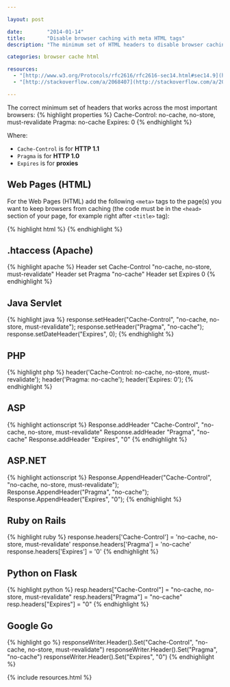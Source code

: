 ```yaml
---

layout: post

date:        "2014-01-14"
title:       "Disable browser caching with meta HTML tags"
description: "The minimum set of HTML headers to disable browser caching that works across the most important browsers: Cache-Control, Pragma, Expires."

categories: browser cache html

resources:
  - "[http://www.w3.org/Protocols/rfc2616/rfc2616-sec14.html#sec14.9](http://www.w3.org/Protocols/rfc2616/rfc2616-sec14.html#sec14.9)"
  - "[http://stackoverflow.com/a/2068407](http://stackoverflow.com/a/2068407)"

---
```



The correct minimum set of headers that works across the most important browsers:
{% highlight properties %}
Cache-Control: no-cache, no-store, must-revalidate
Pragma: no-cache
Expires: 0
{% endhighlight %}

Where:
- <code>Cache-Control</code> is for <strong>HTTP 1.1</strong>
- <code>Pragma</code> is for <strong>HTTP 1.0</strong>
- <code>Expires</code> is for <strong>proxies</strong>


## Web Pages (HTML)

For the Web Pages (HTML) add the following <code>&lt;meta&gt;</code> tags to the page(s) you want
to keep browsers from caching (the code must be in the <code>&lt;head&gt;</code> section of your page,
for example right after <code>&lt;title&gt;</code> tag):

{% highlight html %}
<meta http-equiv="Cache-Control" content="no-cache, no-store, must-revalidate" />
<meta http-equiv="Pragma" content="no-cache" />
<meta http-equiv="Expires" content="0" />
{% endhighlight %}


## .htaccess (Apache)

{% highlight apache %}
<IfModule mod_headers.c>
  Header set Cache-Control "no-cache, no-store, must-revalidate"
  Header set Pragma "no-cache"
  Header set Expires 0
</IfModule>
{% endhighlight %}


## Java Servlet

{% highlight java %}
response.setHeader("Cache-Control", "no-cache, no-store, must-revalidate");
response.setHeader("Pragma", "no-cache");
response.setDateHeader("Expires", 0);
{% endhighlight %}


## PHP

{% highlight php %}
header('Cache-Control: no-cache, no-store, must-revalidate');
header('Pragma: no-cache');
header('Expires: 0');
{% endhighlight %}


## ASP

{% highlight actionscript %}
Response.addHeader "Cache-Control", "no-cache, no-store, must-revalidate"
Response.addHeader "Pragma", "no-cache"
Response.addHeader "Expires", "0"
{% endhighlight %}

## ASP.NET

{% highlight actionscript %}
Response.AppendHeader("Cache-Control", "no-cache, no-store, must-revalidate");
Response.AppendHeader("Pragma", "no-cache");
Response.AppendHeader("Expires", "0");
{% endhighlight %}

## Ruby on Rails

{% highlight ruby %}
response.headers['Cache-Control'] = 'no-cache, no-store, must-revalidate'
response.headers['Pragma'] = 'no-cache'
response.headers['Expires'] = '0'
{% endhighlight %}

## Python on Flask

{% highlight python %}
resp.headers["Cache-Control"] = "no-cache, no-store, must-revalidate"
resp.headers["Pragma"] = "no-cache"
resp.headers["Expires"] = "0"
{% endhighlight %}

## Google Go

{% highlight go %}
responseWriter.Header().Set("Cache-Control", "no-cache, no-store, must-revalidate")
responseWriter.Header().Set("Pragma", "no-cache")
responseWriter.Header().Set("Expires", "0")
{% endhighlight %}

{% include resources.html %}
